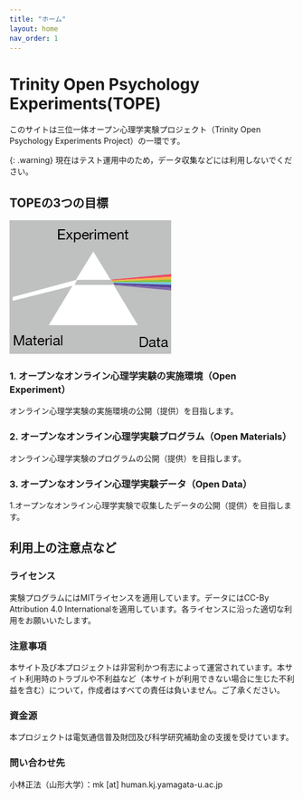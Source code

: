 ```yaml
---
title: "ホーム"
layout: home
nav_order: 1
---
```


# Trinity Open Psychology Experiments(TOPE)

このサイトは三位一体オープン心理学実験プロジェクト（Trinity Open Psychology Experiments Project）の一環です。

{: .warning}
現在はテスト運用中のため，データ収集などには利用しないでください。

## TOPEの3つの目標

<img src = "./data/logo.png">

### 1. オープンなオンライン心理学実験の実施環境（Open Experiment）

オンライン心理学実験の実施環境の公開（提供）を目指します。

### 2. オープンなオンライン心理学実験プログラム（Open Materials）

オンライン心理学実験のプログラムの公開（提供）を目指します。

### 3. オープンなオンライン心理学実験データ（Open Data）

1.オープンなオンライン心理学実験で収集したデータの公開（提供）を目指します。

## 利用上の注意点など

### ライセンス

実験プログラムにはMITライセンスを適用しています。データにはCC-By Attribution 4.0 Internationalを適用しています。各ライセンスに沿った適切な利用をお願いいたします。

### 注意事項

本サイト及び本プロジェクトは非営利かつ有志によって運営されています。本サイト利用時のトラブルや不利益など（本サイトが利用できない場合に生じた不利益を含む）について，作成者はすべての責任は負いません。ご了承ください。

### 資金源

本プロジェクトは電気通信普及財団及び科学研究補助金の支援を受けています。

### 問い合わせ先

小林正法（山形大学）：mk [at] human.kj.yamagata-u.ac.jp